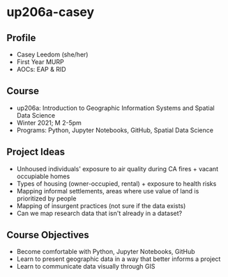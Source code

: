 # up206a-casey

## Profile
* Casey Leedom (she/her)
* First Year MURP
* AOCs: EAP & RID

## Course
* up206a: Introduction to Geographic Information Systems and Spatial Data Science
* Winter 2021; M 2-5pm
* Programs: Python, Jupyter Notebooks, GitHub, Spatial Data Science

## Project Ideas
* Unhoused individuals' exposure to air quality during CA fires + vacant occupiable homes 
* Types of housing (owner-occupied, rental) + exposure to health risks
* Mapping informal settlements, areas where use value of land is prioritized by people
* Mapping of insurgent practices (not sure if the data exists)
* Can we map research data that isn't already in a dataset? 

## Course Objectives
* Become comfortable with Python, Jupyter Notebooks, GitHub
* Learn to present geographic data in a way that better informs a project
* Learn to communicate data visually through GIS

